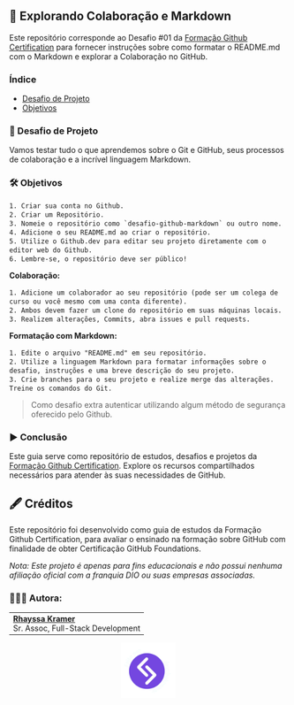 ## 🐙 Explorando Colaboração e Markdown

Este repositório corresponde ao Desafio #01 da [Formação Github Certification](https://web.dio.me/track/formacao-github-certification) para fornecer instruções sobre como formatar o README.md com o Markdown e explorar a Colaboração no GitHub.

### Índice
- [Desafio de Projeto](https://github.com/rhayssakramer/formacao-github-certification/tree/main/Desafio%2301-Explorando-Colabora%C3%A7%C3%A3o-Markdown#-desafio-de-projeto)
- [Objetivos](https://github.com/rhayssakramer/formacao-github-certification/tree/main/Desafio%2301-Explorando-Colabora%C3%A7%C3%A3o-Markdown#%EF%B8%8F-objetivos)

### 🎯 Desafio de Projeto
Vamos testar tudo o que aprendemos sobre o Git e GitHub, seus processos de colaboração e a incrível linguagem Markdown.

### 🛠️ Objetivos
```
1. Criar sua conta no Github.
2. Criar um Repositório.
3. Nomeie o repositório como `desafio-github-markdown` ou outro nome.
4. Adicione o seu README.md ao criar o repositório.
5. Utilize o Github.dev para editar seu projeto diretamente com o editor web do Github.
6. Lembre-se, o repositório deve ser público!
```

**Colaboração:**
```
1. Adicione um colaborador ao seu repositório (pode ser um colega de curso ou você mesmo com uma conta diferente).
2. Ambos devem fazer um clone do repositório em suas máquinas locais.
3. Realizem alterações, Commits, abra issues e pull requests.
```

**Formatação com Markdown:**
```
1. Edite o arquivo "README.md" em seu repositório.
2. Utilize a linguagem Markdown para formatar informações sobre o desafio, instruções e uma breve descrição do seu projeto.
3. Crie branches para o seu projeto e realize merge das alterações. Treine os comandos do Git.
```

>Como desafio extra autenticar utilizando algum método de segurança oferecido pelo Github.

### ▶️ Conclusão
Este guia serve como repositório de estudos, desafios e projetos da [Formação Github Certification](https://web.dio.me/track/formacao-github-certification). Explore os recursos compartilhados necessários para atender às suas necessidades de GitHub.

## 🖋️ Créditos
Este repositório foi desenvolvido como guia de estudos da Formação Github Certification, para avaliar o ensinado na formação sobre GitHub com finalidade de obter Certificação GitHub Foundations.

*Nota: Este projeto é apenas para fins educacionais e não possui nenhuma afiliação oficial com a franquia DIO ou suas empresas associadas.*

### 👩🏼‍💻 Autora:
<table style="border=0">
  <tr>
    <td align="left">
      <a href="https://github.com/rhayssakramer">
        <span><b>Rhayssa Kramer</b></span>
      </a>
      <br>
      <span>Sr. Assoc, Full-Stack Development</span>
    </td>
  </tr>
</table>

<div align="center"><a href="https://github.com/rhayssakramer"><img src="https://github.com/rhayssakramer/rhayssakramer/blob/main/img/by-devrhakramer.png" width="100"></a></div>
